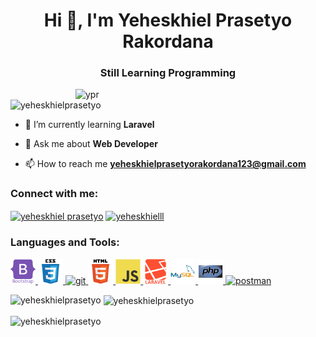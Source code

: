 <h1 align="center">Hi 👋, I'm Yeheskhiel Prasetyo Rakordana</h1>
<h3 align="center">Still Learning Programming</h3>
<img align="right" alt="ypr" width="400" src="https://cdn.dribbble.com/users/1162077/screenshots/5403918/focus-animation.gif" />

<p align="left"> <img src="https://komarev.com/ghpvc/?username=yeheskhielprasetyo&label=Profile%20views&color=0e75b6&style=flat" alt="yeheskhielprasetyo" /> </p>

- 🌱 I’m currently learning **Laravel**

- 💬 Ask me about **Web Developer**

- 📫 How to reach me **yeheskhielprasetyorakordana123@gmail.com**

<h3 align="left">Connect with me:</h3>
<p align="left">
<a href="https://linkedin.com/in/yeheskhiel prasetyo" target="blank"><img align="center" src="https://raw.githubusercontent.com/rahuldkjain/github-profile-readme-generator/master/src/images/icons/Social/linked-in-alt.svg" alt="yeheskhiel prasetyo" height="30" width="40" /></a>
<a href="https://instagram.com/yeheskhielll" target="blank"><img align="center" src="https://raw.githubusercontent.com/rahuldkjain/github-profile-readme-generator/master/src/images/icons/Social/instagram.svg" alt="yeheskhielll" height="30" width="40" /></a>
</p>

<h3 align="left">Languages and Tools:</h3>
<p align="left"> <a href="https://getbootstrap.com" target="_blank" rel="noreferrer"> <img src="https://raw.githubusercontent.com/devicons/devicon/master/icons/bootstrap/bootstrap-plain-wordmark.svg" alt="bootstrap" width="40" height="40"/> </a> <a href="https://www.w3schools.com/css/" target="_blank" rel="noreferrer"> <img src="https://raw.githubusercontent.com/devicons/devicon/master/icons/css3/css3-original-wordmark.svg" alt="css3" width="40" height="40"/> </a> <a href="https://git-scm.com/" target="_blank" rel="noreferrer"> <img src="https://www.vectorlogo.zone/logos/git-scm/git-scm-icon.svg" alt="git" width="40" height="40"/> </a> <a href="https://www.w3.org/html/" target="_blank" rel="noreferrer"> <img src="https://raw.githubusercontent.com/devicons/devicon/master/icons/html5/html5-original-wordmark.svg" alt="html5" width="40" height="40"/> </a> <a href="https://developer.mozilla.org/en-US/docs/Web/JavaScript" target="_blank" rel="noreferrer"> <img src="https://raw.githubusercontent.com/devicons/devicon/master/icons/javascript/javascript-original.svg" alt="javascript" width="40" height="40"/> </a> <a href="https://laravel.com/" target="_blank" rel="noreferrer"> <img src="https://raw.githubusercontent.com/devicons/devicon/master/icons/laravel/laravel-plain-wordmark.svg" alt="laravel" width="40" height="40"/> </a> <a href="https://www.mysql.com/" target="_blank" rel="noreferrer"> <img src="https://raw.githubusercontent.com/devicons/devicon/master/icons/mysql/mysql-original-wordmark.svg" alt="mysql" width="40" height="40"/> </a> <a href="https://www.php.net" target="_blank" rel="noreferrer"> <img src="https://raw.githubusercontent.com/devicons/devicon/master/icons/php/php-original.svg" alt="php" width="40" height="40"/> </a> <a href="https://postman.com" target="_blank" rel="noreferrer"> <img src="https://www.vectorlogo.zone/logos/getpostman/getpostman-icon.svg" alt="postman" width="40" height="40"/> </a> </p>

<p><img align="left" src="https://github-readme-stats.vercel.app/api/top-langs?username=yeheskhielprasetyo&show_icons=true&locale=en&layout=compact" alt="yeheskhielprasetyo" /></p>

<p>&nbsp;<img align="center" src="https://github-readme-stats.vercel.app/api?username=yeheskhielprasetyo&show_icons=true&locale=en" alt="yeheskhielprasetyo" /></p>

<p><img align="center" src="https://github-readme-streak-stats.herokuapp.com/?user=yeheskhielprasetyo&" alt="yeheskhielprasetyo" /></p>
